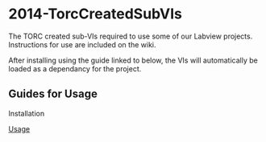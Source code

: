 2014-TorcCreatedSubVIs
======================

The TORC created sub-VIs required to use some of our Labview projects. Instructions for use are included on the wiki.

After installing using the guide linked to below, the VIs will automatically be loaded as a dependancy for the project.

Guides for Usage
-----------------
Installation

[Usage](https://github.com/TORC2137/2014-TorcCreatedSubVIs/wiki/Usage)
